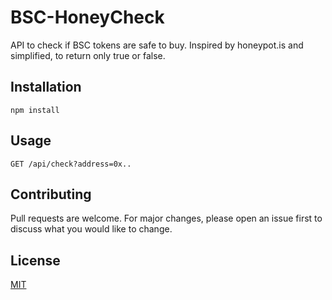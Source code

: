 # BSC-HoneyCheck

API to check if BSC tokens are safe to buy. Inspired by honeypot.is and simplified, to return only true or false.

## Installation


```node
npm install
```

## Usage

```
GET /api/check?address=0x..
```

## Contributing
Pull requests are welcome. For major changes, please open an issue first to discuss what you would like to change.

## License
[MIT](https://choosealicense.com/licenses/mit/)